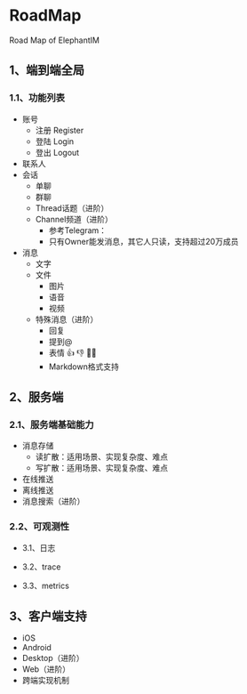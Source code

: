 # RoadMap

Road Map of ElephantIM

## 1、端到端全局

### 1.1、功能列表

- 账号
  - 注册 Register
  - 登陆 Login
  - 登出 Logout
- 联系人
- 会话
  - 单聊
  - 群聊
  - Thread话题（进阶）
  - Channel频道（进阶）
    - 参考Telegram：
    - 只有Owner能发消息，其它人只读，支持超过20万成员
- 消息
  - 文字
  - 文件
    - 图片
    - 语音
    - 视频
  - 特殊消息（进阶）
    - 回复
    - 提到@
    - 表情 👍 👎 👌🏻
    - Markdown格式支持

## 2、服务端

### 2.1、服务端基础能力

- 消息存储
  - 读扩散：适用场景、实现复杂度、难点
  - 写扩散：适用场景、实现复杂度、难点
- 在线推送
- 离线推送
- 消息搜索（进阶）

### 2.2、可观测性

- 3.1、日志

- 3.2、trace

- 3.3、metrics

## 3、客户端支持

- iOS
- Android
- Desktop（进阶）
- Web（进阶）
- 跨端实现机制
